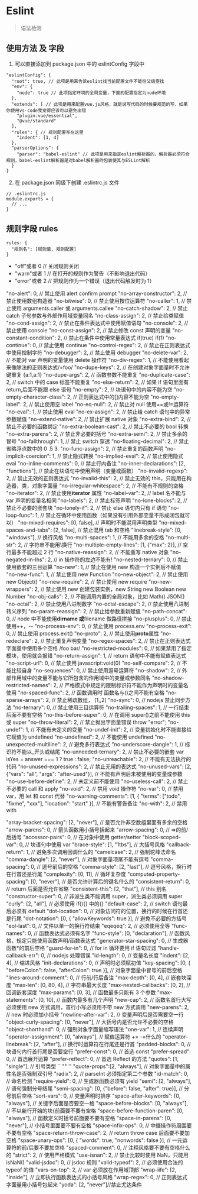 # Eslint

> 语法检测

## 使用方法 及 字段

1.  可以直接添加到 package.json 中的 eslintConfig 字段中

```
"eslintConfig": {
  "root": true, // 此项是用来告诉eslint找当前配置文件不能往父级查找
  "env": {
    "node": true // 此项指定环境的全局变量，下面的配置指定为node环境
  },
  "extends": [ // 此项是用来配置vue.js风格，就是说写代码的时候要规范的写，如果你使用vs-code我觉得应该可以避免出错
    "plugin:vue/essential",
    "@vue/standard"
  ],
  "rules": { // 规则配置写在这里
    "indent": [1, 4]
  },
  "parserOptions": {
    "parser": "babel-eslint" // 此项是用来指定eslint解析器的，解析器必须符合规则，babel-eslint解析器是对babel解析器的包装使其与ESLint解析
  }
}
```

2.  在 package.json 同级下创建 .eslintrc.js 文件

```
// .eslintrc.js
module.exports = {
  // ...
}
```

## 规则字段 rules

```
rules: {
  "规则名": [规则值, 规则配置]
}
```

- "off"或者 0 // 关闭规则关闭
- "warn"或者 1 // 在打开的规则作为警告（不影响退出代码）
- "error"或者 2 // 把规则作为一个错误（退出代码触发时为 1）

"no-alert": 0, // 禁止使用 alert confirm prompt
"no-array-constructor": 2, // 禁止使用数组构造器
"no-bitwise": 0, // 禁止使用按位运算符
"no-caller": 1, // 禁止使用 arguments.caller 或 arguments.callee
"no-catch-shadow": 2, // 禁止 catch 子句参数与外部作用域变量同名
"no-class-assign": 2, // 禁止给类赋值
"no-cond-assign": 2, // 禁止在条件表达式中使用赋值语句
"no-console": 2, // 禁止使用 console
"no-const-assign": 2, // 禁止修改 const 声明的变量
"no-constant-condition": 2, // 禁止在条件中使用常量表达式 if(true) if(1)
"no-continue": 0, // 禁止使用 continue
"no-control-regex": 2, // 禁止在正则表达式中使用控制字符
"no-debugger": 2, // 禁止使用 debugger
"no-delete-var": 2, // 不能对 var 声明的变量使用 delete 操作符
"no-div-regex": 1, // 不能使用看起来像除法的正则表达式/=foo/
"no-dupe-keys": 2, // 在创建对象字面量时不允许键重复 {a:1,a:1}
"no-dupe-args": 2, // 函数参数不能重复
"no-duplicate-case": 2, // switch 中的 case 标签不能重复
"no-else-return": 2, // 如果 if 语句里面有 return,后面不能跟 else 语句
"no-empty": 2, // 块语句中的内容不能为空
"no-empty-character-class": 2, // 正则表达式中的[]内容不能为空
"no-empty-label": 2, // 禁止使用空 label
"no-eq-null": 2, // 禁止对 null 使用==或!=运算符
"no-eval": 1, // 禁止使用 eval
"no-ex-assign": 2, // 禁止给 catch 语句中的异常参数赋值
"no-extend-native": 2, // 禁止扩展 native 对象
"no-extra-bind": 2, // 禁止不必要的函数绑定
"no-extra-boolean-cast": 2, // 禁止不必要的 bool 转换
"no-extra-parens": 2, // 禁止非必要的括号
"no-extra-semi": 2, // 禁止多余的冒号
"no-fallthrough": 1, // 禁止 switch 穿透
"no-floating-decimal": 2, // 禁止省略浮点数中的 0 .5 3.
"no-func-assign": 2, // 禁止重复的函数声明
"no-implicit-coercion": 1, // 禁止隐式转换
"no-implied-eval": 2, // 禁止使用隐式 eval
"no-inline-comments": 0, // 禁止行内备注
"no-inner-declarations": [2, "functions"], // 禁止在块语句中使用声明（变量或函数）
"no-invalid-regexp": 2, // 禁止无效的正则表达式
"no-invalid-this": 2, // 禁止无效的 this，只能用在构造器，类，对象字面量
"no-irregular-whitespace": 2, // 不能有不规则的空格
"no-iterator": 2, // 禁止使用**iterator** 属性
"no-label-var": 2, // label 名不能与 var 声明的变量名相同
"no-labels": 2, // 禁止标签声明
"no-lone-blocks": 2, // 禁止不必要的嵌套块
"no-lonely-if": 2, // 禁止 else 语句内只有 if 语句
"no-loop-func": 1, // 禁止在循环中使用函数（如果没有引用外部变量不形成闭包就可以）
"no-mixed-requires": [0, false], // 声明时不能混用声明类型
"no-mixed-spaces-and-tabs": [2, false], // 禁止混用 tab 和空格
"linebreak-style": [0, "windows"], // 换行风格
"no-multi-spaces": 1, // 不能用多余的空格
"no-multi-str": 2, // 字符串不能用\换行
"no-multiple-empty-lines": [1, {"max": 2}], // 空行最多不能超过 2 行
"no-native-reassign": 2, // 不能重写 native 对象
"no-negated-in-lhs": 2, // in 操作符的左边不能有!
"no-nested-ternary": 0, // 禁止使用嵌套的三目运算
"no-new": 1, // 禁止在使用 new 构造一个实例后不赋值
"no-new-func": 1, // 禁止使用 new Function
"no-new-object": 2, // 禁止使用 new Object()
"no-new-require": 2, // 禁止使用 new require
"no-new-wrappers": 2, // 禁止使用 new 创建包装实例，new String new Boolean new Number
"no-obj-calls": 2, // 不能调用内置的全局对象，比如 Math() JSON()
"no-octal": 2, // 禁止使用八进制数字
"no-octal-escape": 2, // 禁止使用八进制转义序列
"no-param-reassign": 2, // 禁止给参数重新赋值
"no-path-concat": 0, // node 中不能使用**dirname 或**filename 做路径拼接
"no-plusplus": 0, // 禁止使用++，--
"no-process-env": 0, // 禁止使用 process.env
"no-process-exit": 0, // 禁止使用 process.exit()
"no-proto": 2, // 禁止使用**proto**属性
"no-redeclare": 2, // 禁止重复声明变量
"no-regex-spaces": 2, // 禁止在正则表达式字面量中使用多个空格 /foo bar/
"no-restricted-modules": 0, // 如果禁用了指定模块，使用就会报错
"no-return-assign": 1, // return 语句中不能有赋值表达式
"no-script-url": 0, // 禁止使用 javascript:void(0)
"no-self-compare": 2, // 不能比较自身
"no-sequences": 0, // 禁止使用逗号运算符
"no-shadow": 2, // 外部作用域中的变量不能与它所包含的作用域中的变量或参数同名
"no-shadow-restricted-names": 2, // 严格模式中规定的限制标识符不能作为声明时的变量名使用
"no-spaced-func": 2, // 函数调用时 函数名与()之间不能有空格
"no-sparse-arrays": 2, // 禁止稀疏数组， [1,,2]
"no-sync": 0, // nodejs 禁止同步方法
"no-ternary": 0, // 禁止使用三目运算符
"no-trailing-spaces": 1, // 一行结束后面不要有空格
"no-this-before-super": 0, // 在调用 super()之前不能使用 this 或 super
"no-throw-literal": 2, // 禁止抛出字面量错误 throw "error";
"no-undef": 1, // 不能有未定义的变量
"no-undef-init": 2, // 变量初始化时不能直接给它赋值为 undefined
"no-undefined": 2, // 不能使用 undefined
"no-unexpected-multiline": 2, // 避免多行表达式
"no-underscore-dangle": 1, // 标识符不能以\_开头或结尾
"no-unneeded-ternary": 2, // 禁止不必要的嵌套 var isYes = answer === 1 ? true : false;
"no-unreachable": 2, // 不能有无法执行的代码
"no-unused-expressions": 2, // 禁止无用的表达式
"no-unused-vars": [2, {"vars": "all", "args": "after-used"}], // 不能有声明后未被使用的变量或参数
"no-use-before-define": 2, // 未定义前不能使用
"no-useless-call": 2, // 禁止不必要的 call 和 apply
"no-void": 2, // 禁用 void 操作符
"no-var": 0, // 禁用 var，用 let 和 const 代替
"no-warning-comments": [1, { "terms": ["todo", "fixme", "xxx"], "location": "start" }], // 不能有警告备注
"no-with": 2, // 禁用 with

"array-bracket-spacing": [2, "never"], // 是否允许非空数组里面有多余的空格
"arrow-parens": 0, // 箭头函数用小括号括起来
"arrow-spacing": 0, // =>的前/后括号
"accessor-pairs": 0, // 在对象中使用 getter/setter
"block-scoped-var": 0, // 块语句中使用 var
"brace-style": [1, "1tbs"], // 大括号风格
"callback-return": 1, // 避免多次调用回调什么的
"camelcase": 2, // 强制驼峰法命名
"comma-dangle": [2, "never"], // 对象字面量项尾不能有逗号
"comma-spacing": 0, // 逗号前后的空格
"comma-style": [2, "last"], // 逗号风格，换行时在行首还是行尾
"complexity": [0, 11], // 循环复杂度
"computed-property-spacing": [0, "never"], // 是否允许计算后的键名什么的
"consistent-return": 0, // return 后面是否允许省略
"consistent-this": [2, "that"], // this 别名
"constructor-super": 0, // 非派生类不能调用 super，派生类必须调用 super
"curly": [2, "all"], // 必须使用 if(){} 中的{}
"default-case": 2, // switch 语句最后必须有 default
"dot-location": 0, // 对象访问符的位置，换行的时候在行首还是行尾
"dot-notation": [0, { "allowKeywords": true }], // 避免不必要的方括号
"eol-last": 0, // 文件以单一的换行符结束
"eqeqeq": 2, // 必须使用全等
"func-names": 0, // 函数表达式必须有名字
"func-style": [0, "declaration"], // 函数风格，规定只能使用函数声明/函数表达式
"generator-star-spacing": 0, // 生成器函数\*的前后空格
"guard-for-in": 0, // for in 循环要用 if 语句过滤
"handle-callback-err": 0, // nodejs 处理错误
"id-length": 0, // 变量名长度
"indent": [2, 4], // 缩进风格
"init-declarations": 0, // 声明时必须赋初值
"key-spacing": [0, { "beforeColon": false, "afterColon": true }], // 对象字面量中冒号的前后空格
"lines-around-comment": 0, // 行前/行后备注
"max-depth": [0, 4], // 嵌套块深度
"max-len": [0, 80, 4], // 字符串最大长度
"max-nested-callbacks": [0, 2], // 回调嵌套深度
"max-params": [0, 3], // 函数最多只能有 3 个参数
"max-statements": [0, 10], // 函数内最多有几个声明
"new-cap": 2, // 函数名首行大写必须使用 new 方式调用，首行小写必须用不带 new 方式调用
"new-parens": 2, // new 时必须加小括号
"newline-after-var": 2, // 变量声明后是否需要空一行
"object-curly-spacing": [0, "never"], // 大括号内是否允许不必要的空格
"object-shorthand": 0, // 强制对象字面量缩写语法
"one-var": 1, // 连续声明
"operator-assignment": [0, "always"], // 赋值运算符 += -=什么的
"operator-linebreak": [2, "after"], // 换行时运算符在行尾还是行首
"padded-blocks": 0, // 块语句内行首行尾是否要空行
"prefer-const": 0, // 首选 const
"prefer-spread": 0, // 首选展开运算
"prefer-reflect": 0, // 首选 Reflect 的方法
"quotes": [1, "single"], // 引号类型 `` "" ''
"quote-props":[2, "always"], // 对象字面量中的属性名是否强制双引号
"radix": 2, // parseInt 必须指定第二个参数
"id-match": 0, // 命名检测
"require-yield": 0, // 生成器函数必须有 yield
"semi": [2, "always"], // 语句强制分号结尾
"semi-spacing": [0, {"before": false, "after": true}], // 分号前后空格
"sort-vars": 0, // 变量声明时排序
"space-after-keywords": [0, "always"], // 关键字后面是否要空一格
"space-before-blocks": [0, "always"], // 不以新行开始的块{前面要不要有空格
"space-before-function-paren": [0, "always"], // 函数定义时括号前面要不要有空格
"space-in-parens": [0, "never"], // 小括号里面要不要有空格
"space-infix-ops": 0, // 中缀操作符周围要不要有空格
"space-return-throw-case": 2, // return throw case 后面要不要加空格
"space-unary-ops": [0, { "words": true, "nonwords": false }], // 一元运算符的前/后要不要加空格
"spaced-comment": 0, // 注释风格要不要有空格什么的
"strict": 2, // 使用严格模式
"use-isnan": 2, // 禁止比较时使用 NaN，只能用 isNaN()
"valid-jsdoc": 0, // jsdoc 规则
"valid-typeof": 2, // 必须使用合法的 typeof 的值
"vars-on-top": 2, // var 必须放在作用域顶部
"wrap-iife": [2, "inside"], // 立即执行函数表达式的小括号风格
"wrap-regex": 0, // 正则表达式字面量用小括号包起来
"yoda": [2, "never"]//禁止尤达条件
